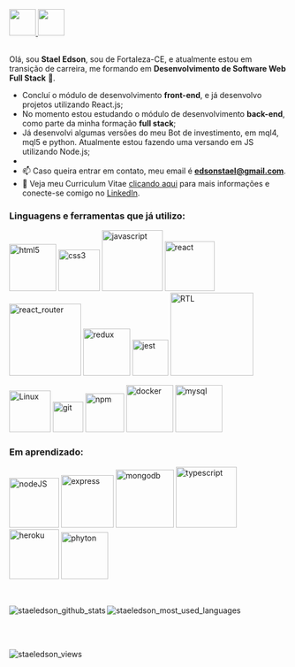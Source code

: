 <a href="https://github.com/staeledson" target="_blank">
  <img src="https://cdn.iconscout.com/icon/free/png-256/github-108-438008.png" width="48px" height="48px">
</a> 
<a href="https://www.linkedin.com/in/staeledson/" target="_blank">
  <img src="https://i.ibb.co/Kx2GSrT/linkedin.png" width="48px" height="48px">
</a>
<br />
<br />

Olá, sou **Stael Edson**, sou de Fortaleza-CE, e atualmente estou em transição de carreira, me formando em **Desenvolvimento de Software Web Full Stack** 🚀. 

- Concluí o módulo de desenvolvimento **front-end**, e já desenvolvo projetos utilizando React.js;
- No momento estou estudando o módulo de desenvolvimento **back-end**, como parte da minha formação **full stack**;
- Já desenvolvi algumas versões do meu Bot de investimento, em mql4, mql5 e python. Atualmente estou fazendo uma versando em JS utilizando Node.js;
- 
- 📫 Caso queira entrar em contato, meu email é **edsonstael@gmail.com**.
- 📝 Veja meu Curriculum Vitae <a href="https://gitconnected.com/staeledson/resume" target="_blank">clicando aqui</a> para mais informações e conecte-se comigo no <a href="https://www.linkedin.com/in/staeledson/" target="_blank">LinkedIn</a>.

### Linguagens e ferramentas que já utilizo:  

<p align="left">
  <img src = "https://img.shields.io/badge/-HTML5-1C1C1C?style=plastic&logo=html5&logoColor=E34F26" alt="html5" width="85px"> 
  <img src = "https://img.shields.io/badge/-CSS3-1C1C1C?style=plastic&logo=css3&logoColor=1572B6" alt="css3" width="75px"> 
  <img src = "https://img.shields.io/badge/-JavaScript-1C1C1C?style=plastic&logo=javascript&logoColor=eed718" alt="javascript" width="110px"> 
  <img src="https://img.shields.io/badge/-ReactJs-1C1C1C?logo=react&logoColor=61DAFB&style=plastic" alt="react" width="90px"> 
  <img src="https://img.shields.io/badge/-React%20Router-1C1C1C?logo=react-router&logoColor=CA4245&style=plastic" alt="react_router" width="130px">
  <img src="https://img.shields.io/badge/-Redux-1C1C1C?logo=redux&logoColor=764ABC&style=plastic" alt="redux" width="85px"> 
  <img src="https://img.shields.io/badge/-Jest-1C1C1C?logo=jest&logoColor=C21325&style=plastic" alt="jest" width="65px"> 
  <img src="https://img.shields.io/badge/-Testing%20Library-1C1C1C?logo=testing-library&logoColor=E33332&style=plastic" alt="RTL" width="150px">
</p>
<p> 
  <img src="https://img.shields.io/badge/-Linux-1C1C1C?style=plastic&logo=Linux&logoColor=eed718" alt="Linux" width="75px">
  <img src="https://img.shields.io/badge/-Git-1C1C1C?logo=git&logoColor=F05032&style=plastic" alt="git" width="55px">
  <img src="https://img.shields.io/badge/-NPM-1C1C1C?logo=npm&logoColor=CB3837&style=plastic" alt="npm" width="70px">
  <img src="https://img.shields.io/badge/-Docker-1C1C1C?style=plastic&logo=docker&logoColor=1572B6" alt="docker" width="85px">
  <img src="https://img.shields.io/badge/-MySQL-1C1C1C?style=plastic&logo=mysql&logoColor=4479A1" alt="mysql" width="85px">
  
</p>

### Em aprendizado:

<p> 
  <img src="https://img.shields.io/badge/-Node.js-1C1C1C?style=plastic&logo=Node.js&logoColor=3C873A" alt="nodeJS" width="90px">
  <img src="https://img.shields.io/badge/-Express-1C1C1C?style=plastic&logo=express&logoColor=fff" alt="express" width="95px">
  <img src="https://img.shields.io/badge/-MongoDB-1C1C1C?style=plastic&logo=mongodb&logoColor=47A248" alt="mongodb" width="105px">
  <img src="https://img.shields.io/badge/-TypeScript-1C1C1C?style=plastic&logo=typescript&logoColor=3178C6" alt="typescript" width="110px">
  <img src="https://img.shields.io/badge/-Heroku-1C1C1C?style=plastic&logo=heroku&logoColor=764ABC" alt="heroku" width="90px">
  <img src="https://img.shields.io/badge/-Python-1C1C1C?style=plastic&logo=python&logoColor=fff" alt="phyton" width="85px">   
</p>
<br />
<p>
    <img align="left" src="https://github-readme-stats.vercel.app/api?username=staeledson&repo=github-readme-stats&count_private=true&show_icons=true&theme=vision-friendly-dark&include_all_commits=true" alt="staeledson_github_stats" />
</p>
<p>
    <img align="center" src="https://github-readme-stats.vercel.app/api/top-langs/?username=staeledson&theme=vision-friendly-dark&layout=compact" alt="staeledson_most_used_languages" />
</p>



<br />
<br />

<p align="left"> <img src="https://komarev.com/ghpvc/?username=staeledson" alt="staeledson_views" /> </p>

